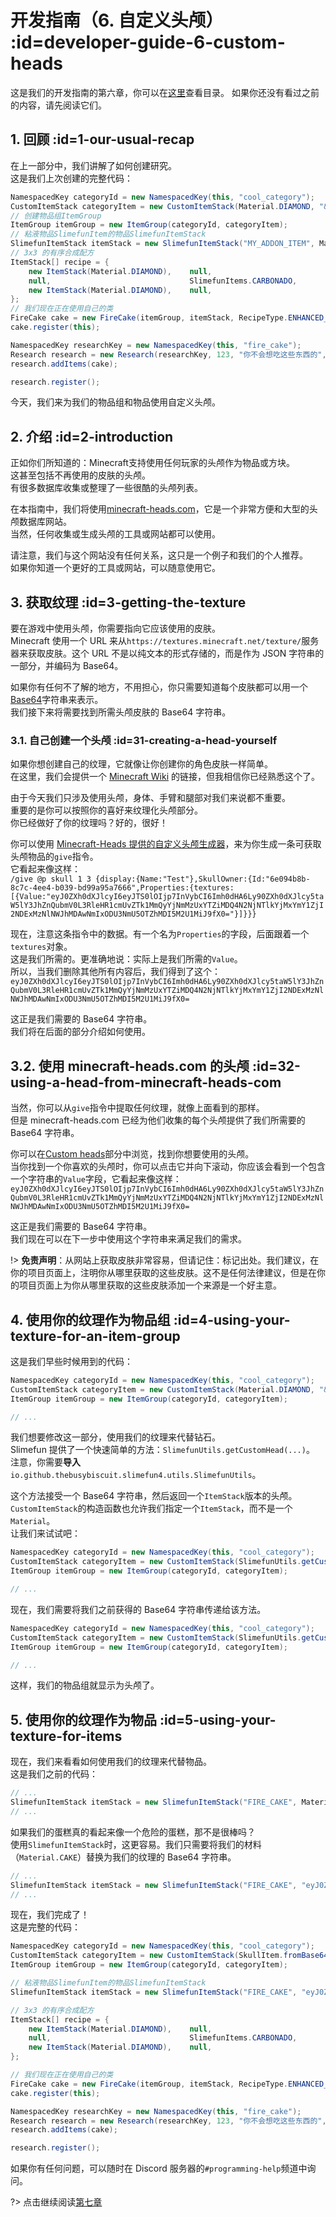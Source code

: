 # 开发指南（6. 自定义头颅） :id=developer-guide-6-custom-heads

这是我们的开发指南的第六章，你可以在[这里](/Developer-Guide)查看目录。
如果你还没有看过之前的内容，请先阅读它们。

## 1. 回顾 :id=1-our-usual-recap

在上一部分中，我们讲解了如何创建研究。  
这是我们上次创建的完整代码：

```java
NamespacedKey categoryId = new NamespacedKey(this, "cool_category");
CustomItemStack categoryItem = new CustomItemStack(Material.DIAMOND, "&4非常炫酷的分类");
// 创建物品组ItemGroup
ItemGroup itemGroup = new ItemGroup(categoryId, categoryItem);
// 粘液物品SlimefunItem的物品SlimefunItemStack
SlimefunItemStack itemStack = new SlimefunItemStack("MY_ADDON_ITEM", Material.CAKE, "&4火焰蛋糕", "", LoreBuilder.radioactive(Radioactivity.HIGH), LoreBuilder.HAZMAT_SUIT_REQUIRED);
// 3x3 的有序合成配方
ItemStack[] recipe = {
    new ItemStack(Material.DIAMOND),    null,                               new ItemStack(Material.DIAMOND),
    null,                               SlimefunItems.CARBONADO,            null,
    new ItemStack(Material.DIAMOND),    null,                               new ItemStack(Material.DIAMOND)
};
// 我们现在正在使用自己的类
FireCake cake = new FireCake(itemGroup, itemStack, RecipeType.ENHANCED_CRAFTING_TABLE, recipe);
cake.register(this);

NamespacedKey researchKey = new NamespacedKey(this, "fire_cake");
Research research = new Research(researchKey, 123, "你不会想吃这些东西的", 10);
research.addItems(cake);

research.register();
```

今天，我们来为我们的物品组和物品使用自定义头颅。

## 2. 介绍 :id=2-introduction

正如你们所知道的：Minecraft支持使用任何玩家的头颅作为物品或方块。  
这甚至包括不再使用的皮肤的头颅。  
有很多数据库收集或整理了一些很酷的头颅列表。

在本指南中，我们将使用[minecraft-heads.com](https://minecraft-heads.com/)，它是一个非常方便和大型的头颅数据库网站。  
当然，任何收集或生成头颅的工具或网站都可以使用。

请注意，我们与这个网站没有任何关系，这只是一个例子和我们的个人推荐。  
如果你知道一个更好的工具或网站，可以随意使用它。

## 3. 获取纹理 :id=3-getting-the-texture

要在游戏中使用头颅，你需要指向它应该使用的皮肤。  
Minecraft 使用一个 URL 来从`https://textures.minecraft.net/texture/`服务器来获取皮肤。这个 URL 不是以纯文本的形式存储的，而是作为 JSON 字符串的一部分，并编码为 Base64。

如果你有任何不了解的地方，不用担心，你只需要知道每个皮肤都可以用一个[Base64](https://en.wikipedia.org/wiki/Base64)字符串来表示。  
我们接下来将需要找到所需头颅皮肤的 Base64 字符串。

### 3.1. 自己创建一个头颅 :id=31-creating-a-head-yourself

如果你想创建自己的纹理，它就像让你创建你的角色皮肤一样简单。  
在这里，我们会提供一个 [Minecraft Wiki](https://minecraft.gamepedia.com/Skin#Creating_a_skin) 的链接，但我相信你已经熟悉这个了。

由于今天我们只涉及使用头颅，身体、手臂和腿部对我们来说都不重要。  
重要的是你可以按照你的喜好来纹理化头颅部分。  
你已经做好了你的纹理吗？好的，很好！

你可以使用 [Minecraft-Heads 提供的自定义头颅生成器](https://minecraft-heads.com/custom-heads/heads-generator)，来为你生成一条可获取头颅物品的`give`指令。  
它看起来像这样：  
`/give @p skull 1 3 {display:{Name:"Test"},SkullOwner:{Id:"6e094b8b-8c7c-4ee4-b039-bd99a95a7666",Properties:{textures:[{Value:"eyJ0ZXh0dXJlcyI6eyJTS0lOIjp7InVybCI6Imh0dHA6Ly90ZXh0dXJlcy5taW5lY3JhZnQubmV0L3RleHR1cmUvZTk1MmQyYjNmMzUxYTZiMDQ4N2NjNTlkYjMxYmY1ZjI2NDExMzNlNWJhMDAwNmIxODU3NmU5OTZhMDI5M2U1MiJ9fX0="}]}}}`

现在，注意这条指令中的数据。有一个名为`Properties`的字段，后面跟着一个`textures`对象。  
这是我们所需的。更准确地说：实际上是我们所需的`Value`。  
所以，当我们删除其他所有内容后，我们得到了这个：  
`eyJ0ZXh0dXJlcyI6eyJTS0lOIjp7InVybCI6Imh0dHA6Ly90ZXh0dXJlcy5taW5lY3JhZnQubmV0L3RleHR1cmUvZTk1MmQyYjNmMzUxYTZiMDQ4N2NjNTlkYjMxYmY1ZjI2NDExMzNlNWJhMDAwNmIxODU3NmU5OTZhMDI5M2U1MiJ9fX0=`

这正是我们需要的 Base64 字符串。  
我们将在后面的部分介绍如何使用。

## 3.2. 使用 minecraft-heads.com 的头颅 :id=32-using-a-head-from-minecraft-heads-com

当然，你可以从`give`指令中提取任何纹理，就像上面看到的那样。  
但是 minecraft-heads.com 已经为他们收集的每个头颅提供了我们所需要的 Base64 字符串。

你可以在[Custom heads](https://minecraft-heads.com/custom-heads)部分中浏览，找到你想要使用的头颅。  
当你找到一个你喜欢的头颅时，你可以点击它并向下滚动，你应该会看到一个包含一个字符串的`Value`字段，它看起来像这样：
`eyJ0ZXh0dXJlcyI6eyJTS0lOIjp7InVybCI6Imh0dHA6Ly90ZXh0dXJlcy5taW5lY3JhZnQubmV0L3RleHR1cmUvZTk1MmQyYjNmMzUxYTZiMDQ4N2NjNTlkYjMxYmY1ZjI2NDExMzNlNWJhMDAwNmIxODU3NmU5OTZhMDI5M2U1MiJ9fX0=`

这正是我们需要的 Base64 字符串。  
我们现在可以在下一步中使用这个字符串来满足我们的需求。

!> **免责声明**：从网站上获取皮肤非常容易，但请记住：标记出处。我们建议，在你的项目页面上，注明你从哪里获取的这些皮肤。这不是任何法律建议，但是在你的项目页面上为你从哪里获取的这些皮肤添加一个来源是一个好主意。

## 4. 使用你的纹理作为物品组 :id=4-using-your-texture-for-an-item-group

这是我们早些时候用到的代码：

```java
NamespacedKey categoryId = new NamespacedKey(this, "cool_category");
CustomItemStack categoryItem = new CustomItemStack(Material.DIAMOND, "&4非常炫酷的分类");
ItemGroup itemGroup = new ItemGroup(categoryId, categoryItem);

// ...
```

我们想要修改这一部分，使用我们的纹理来代替钻石。  
Slimefun 提供了一个快速简单的方法：`SlimefunUtils.getCustomHead(...)`。  
注意，你需要**导入**`io.github.thebusybiscuit.slimefun4.utils.SlimefunUtils`。

这个方法接受一个 Base64 字符串，然后返回一个`ItemStack`版本的头颅。  
`CustomItemStack`的构造函数也允许我们指定一个`ItemStack`，而不是一个`Material`。  
让我们来试试吧：

```java
NamespacedKey categoryId = new NamespacedKey(this, "cool_category");
CustomItemStack categoryItem = new CustomItemStack(SlimefunUtils.getCustomHead(...), "&4非常炫酷的分类");
ItemGroup itemGroup = new ItemGroup(categoryId, categoryItem);

// ...
```

现在，我们需要将我们之前获得的 Base64 字符串传递给该方法。

```java
NamespacedKey categoryId = new NamespacedKey(this, "cool_category");
CustomItemStack categoryItem = new CustomItemStack(SlimefunUtils.getCustomHead("eyJ0ZXh0dXJlcyI6eyJTS0lOIjp7InVybCI6Imh0dHA6Ly90ZXh0dXJlcy5taW5lY3JhZnQubmV0L3RleHR1cmUvZTk1MmQyYjNmMzUxYTZiMDQ4N2NjNTlkYjMxYmY1ZjI2NDExMzNlNWJhMDAwNmIxODU3NmU5OTZhMDI5M2U1MiJ9fX0="), "&4非常炫酷的分类");
ItemGroup itemGroup = new ItemGroup(categoryId, categoryItem);

// ...
```

这样，我们的物品组就显示为头颅了。

## 5. 使用你的纹理作为物品 :id=5-using-your-texture-for-items

现在，我们来看看如何使用我们的纹理来代替物品。  
这是我们之前的代码：

```java
// ...
SlimefunItemStack itemStack = new SlimefunItemStack("FIRE_CAKE", Material.CAKE, "&4火焰蛋糕", "", LoreBuilder.radioactive(Radioactivity.HIGH), LoreBuilder.HAZMAT_SUIT_REQUIRED);
// ...
```

如果我们的蛋糕真的看起来像一个危险的蛋糕，那不是很棒吗？  
使用`SlimefunItemStack`时，这更容易。我们只需要将我们的材料（`Material.CAKE`）替换为我们的纹理的 Base64 字符串。

```java
// ...
SlimefunItemStack itemStack = new SlimefunItemStack("FIRE_CAKE", "eyJ0ZXh0dXJlcyI6eyJTS0lOIjp7InVybCI6Imh0dHA6Ly90ZXh0dXJlcy5taW5lY3JhZnQubmV0L3RleHR1cmUvZTk1MmQyYjNmMzUxYTZiMDQ4N2NjNTlkYjMxYmY1ZjI2NDExMzNlNWJhMDAwNmIxODU3NmU5OTZhMDI5M2U1MiJ9fX0=", "&4火焰蛋糕", "", LoreBuilder.radioactive(Radioactivity.HIGH), LoreBuilder.HAZMAT_SUIT_REQUIRED);
// ...
```

现在，我们完成了！  
这是完整的代码：

```java
NamespacedKey categoryId = new NamespacedKey(this, "cool_category");
CustomItemStack categoryItem = new CustomItemStack(SkullItem.fromBase64("eyJ0ZXh0dXJlcyI6eyJTS0lOIjp7InVybCI6Imh0dHA6Ly90ZXh0dXJlcy5taW5lY3JhZnQubmV0L3RleHR1cmUvZTk1MmQyYjNmMzUxYTZiMDQ4N2NjNTlkYjMxYmY1ZjI2NDExMzNlNWJhMDAwNmIxODU3NmU5OTZhMDI5M2U1MiJ9fX0="), "&4非常炫酷的分类");
ItemGroup itemGroup = new ItemGroup(categoryId, categoryItem);

// 粘液物品SlimefunItem的物品SlimefunItemStack
SlimefunItemStack itemStack = new SlimefunItemStack("FIRE_CAKE", "eyJ0ZXh0dXJlcyI6eyJTS0lOIjp7InVybCI6Imh0dHA6Ly90ZXh0dXJlcy5taW5lY3JhZnQubmV0L3RleHR1cmUvZTk1MmQyYjNmMzUxYTZiMDQ4N2NjNTlkYjMxYmY1ZjI2NDExMzNlNWJhMDAwNmIxODU3NmU5OTZhMDI5M2U1MiJ9fX0=", "&4火焰蛋糕", "", LoreBuilder.radioactive(Radioactivity.HIGH), LoreBuilder.HAZMAT_SUIT_REQUIRED);

// 3x3 的有序合成配方
ItemStack[] recipe = {
    new ItemStack(Material.DIAMOND),    null,                               new ItemStack(Material.DIAMOND),
    null,                               SlimefunItems.CARBONADO,            null,
    new ItemStack(Material.DIAMOND),    null,                               new ItemStack(Material.DIAMOND)
};

// 我们现在正在使用自己的类
FireCake cake = new FireCake(itemGroup, itemStack, RecipeType.ENHANCED_CRAFTING_TABLE, recipe);
cake.register(this);

NamespacedKey researchKey = new NamespacedKey(this, "fire_cake");
Research research = new Research(researchKey, 123, "你不会想吃这些东西的", 10);
research.addItems(cake);

research.register();
```

如果你有任何问题，可以随时在 Discord 服务器的`#programming-help`频道中询问。

?> 点击继续阅读[第七章](/Developer-Guide-(7-GEO-Resources))
